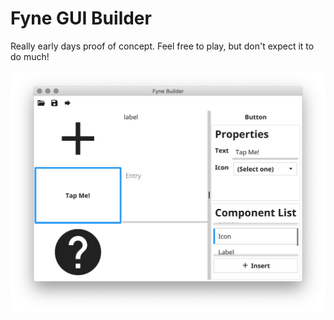 # Fyne GUI Builder

Really early days proof of concept.
Feel free to play, but don't expect it to do much!

![](img/screenshot.png)


